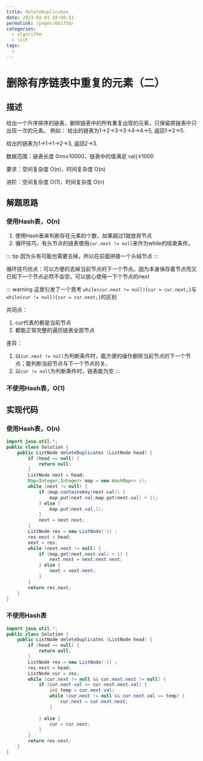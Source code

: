 ```yaml
---
title: deleteDuplicates
date: 2023-02-01 18:08:51
permalink: /pages/661f5d/
categories:
  - algorithm
  - list
tags:
  - 
---
```

# 删除有序链表中重复的元素（二）

## 描述
给出一个升序排序的链表，删除链表中的所有重复出现的元素，只保留原链表中只出现一次的元素。
例如：
给出的链表为1→2→3→3→4→4→5, 返回1→2→5.

给出的链表为1→1→1→2→3, 返回2→3.

数据范围：链表长度 0≤n≤10000，链表中的值满足 val∣≤1000

要求：空间复杂度 O(n)，时间复杂度 O(n)

进阶：空间复杂度 O(1)，时间复杂度 O(n)

## 解题思路

### 使用Hash表，O(n)
1. 使用Hash表来判断存在元素的个数，如果超过1就放弃节点
2. 循环技巧，有头节点的链表使用`cur.next != null`来作为while的结束条件。

::: tip
因为头有可能也需要去掉，所以在前面拼接一个头结节点
:::

循环技巧优点：可以方便的去掉当前节点的下一个节点。因为本身保存着节点而又已知下一个节点必然不会空，可以放心使用一下个节点的next

::: warning 这里引发了一个思考
`while(cur.next != null){cur = cur.next;}`与`while(cur != null){cur = cur.next;}`的区别

共同点：
1. cur代表的都是当前节点
2. 都能正常完整的遍历链表全部节点

差异：
1. 以`cur.next != null`为判断条件时，能方便的操作删除当前节点的下一个节点；能判断当前节点与下一个节点的关、
2. 以`cur != null`为判断条件时，链表能为空
:::

### 不使用Hash表，O(1)

## 实现代码

### 使用Hash表，O(n)
```java
import java.util.*;
public class Solution {
    public ListNode deleteDuplicates (ListNode head) {
        if (head == null) {
            return null;
        }
        ListNode next = head;
        Map<Integer,Integer> map = new HashMap<> ();
        while (next != null) {
            if (map.containsKey(next.val)) {
                map.put(next.val,map.get(next.val) + 1);
            } else {
                map.put(next.val,1);
            }
            next = next.next;
        }
        ListNode res = new ListNode(-1) ;
        res.next = head;
        next = res;
        while (next.next != null) {
            if (map.get(next.next.val) > 1) {
                next.next = next.next.next;
            } else {
                next = next.next;
            }
        }
        return res.next;
    }
}
```

### 不使用Hash表
```java
import java.util.*;
public class Solution {
    public ListNode deleteDuplicates (ListNode head) {
        if (head == null) {
            return null;
        }
        ListNode res = new ListNode(-1) ;
        res.next = head;
        ListNode cur = res;
        while (cur.next != null && cur.next.next != null) {
            if (cur.next.val == cur.next.next.val) {
                int temp = cur.next.val;
                while (cur.next != null && cur.next.val == temp) {
                    cur.next = cur.next.next;
                }
                
            } else {
                cur = cur.next;
            }
        }
        return res.next;
    }
}
```